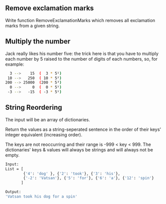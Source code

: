 ## Remove exclamation marks

Write function RemoveExclamationMarks which removes all exclamation marks from a given string.


## Multiply the number

Jack really likes his number five: the trick here is that you have to multiply each number by 5 raised to the number of digits of each numbers, so, for example:

```sh
  3 -->    15  (  3 * 5¹)
 10 -->   250  ( 10 * 5²)
200 --> 25000  (200 * 5³)
  0 -->     0  (  0 * 5¹)
 -3 -->   -15  ( -3 * 5¹)
```

## String Reordering

The input will be an array of dictionaries.

Return the values as a string-seperated sentence in the order of their keys' integer equivalent (increasing order).

The keys are not reoccurring and their range is -999 < key < 999. The dictionaries' keys & values will always be strings and will always not be empty.

```sh 
Input:
List = [
        {'4': 'dog' }, {'2': 'took'}, {'3': 'his'},
        {'-2': 'Vatsan'}, {'5': 'for'}, {'6': 'a'}, {'12': 'spin'}
       ]

Output:
'Vatsan took his dog for a spin'
```